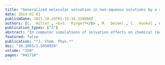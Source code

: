 ```yaml
---
title: "Generalized molecular solvation in non-aqueous solutions by a single parameter implicit solvation scheme"
date: 2019-01-01
publishDate: 2021-10-29T01:15:34.319880Z
authors: [C.  Hille† , <b>S.  Ringe†*</b> , M.  Deimel , C.  Kunkel , W. E.  Acree , K.  Reuter , H.  Oberhofer ]
publication_types: ["2"]
abstract: "In computer simulations of solvation effects on chemical reactions, continuum modeling techniques regain popularity as a way to efficiently circumvent an otherwise costly sampling of solvent degrees of freedom. As effective techniques, such implicit solvation models always depend on a number of parameters that need to be determined earlier. In the past, the focus lay mostly on an accurate parametrization of water models. Yet, non-aqueous solvents have recently attracted increasing attention, in particular, for the design of battery materials. To this end, we present a systematic parametrization protocol for the Self-Consistent Continuum Solvation (SCCS) model resulting in optimized parameters for 67 non-aqueous solvents. Our parametrization is based on a collection of $≈$6000 experimentally measured partition coefficients, which we collected in the Solv@TUM database presented here. The accuracy of our optimized SCCS model is comparable to the well-known universal continuum solvation model (SMx) family of methods, while relying on only a single fit parameter and thereby largely reducing statistical noise. Furthermore, slightly modifying the non-electrostatic terms of the model, we present the SCCS-P solvation model as a more accurate alternative, in particular, for aromatic solutes. Finally, we show that SCCS parameters can, to a good degree of accuracy, also be predicted for solvents outside the database using merely the dielectric bulk permittivity of the solvent of choice."
featured: false
publication: "*J. Chem. Phys.*"
doi: "10.1063/1.5050938"
volume: "150"
pages: "041710"
---
```


